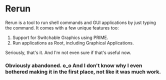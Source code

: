 # Rerun
Rerun is a tool to run shell commands and GUI applications by just typing the command. It comes with a few unique features too:

 1. Support for Switchable Graphics using PRIME.
 2. Run applications as Root, including Graphical Applications.

Seriously, that's it. And I'm not even sure if that's useful now.

### Obviously abandoned. o_o And I don't know why I even bothered making it in the first place, not like it was much work.
